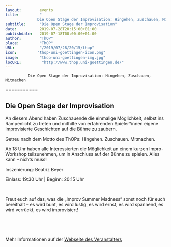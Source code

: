 ```yaml
---
layout:        events
title:         "
              Die Open Stage der Improvisation: Hingehen, Zuschauen, Mitmachen"
subtitle:      "Die Open Stage der Improvisation"
date:          2019-07-28T20:15:00+01:00
publishdate:   2019-07-18T00:00:00+01:00
author:        "ThOP"
place:         "ThOP"
URL:           "/2019/07/28/20/15/thop"
icon:         "thop-uni-goettingen-icon.png"
image:         "thop-uni-goettingen-img.jpg"
locURL:         "http://www.thop.uni-goettingen.de/"
---
```



              Die Open Stage der Improvisation: Hingehen, Zuschauen, Mitmachen
===========

Die Open Stage der Improvisation
-----------





An diesem Abend haben Zuschauende die einmalige Möglichkeit, selbst ins Rampenlicht zu treten und mithilfe von erfahrenden Spieler*innen eigene improvisierte Geschichten auf die Bühne zu zaubern. 

Getreu nach dem Motto des ThOPs: Hingehen. Zuschauen. Mitmachen. 

Ab 18 Uhr haben alle Interessierten die Möglichkeit an einem kurzen Impro-Workshop teilzunehmen, um in Anschluss auf der Bühne zu spielen. Alles kann – nichts muss! 

Inszenierung: Beatriz Beyer 

Einlass: 19:30 Uhr | Beginn: 20:15 Uhr

 



Freut euch auf das, was die „Improv Summer Madness“ sonst noch für euch bereithält – es wird bunt, es wird lustig, es wird ernst, es wird spannend, es wird verrückt, es wird improvisiert! 

 

 



Mehr Informationen auf der [Webseite des Veranstalters](http://www.thop.uni-goettingen.de/http://www.thop.uni-goettingen.de/sommer2019/20190728-improv-madness-open-stage.php)
